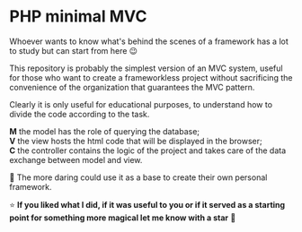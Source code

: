 # PHP minimal MVC

Whoever wants to know what's behind the scenes of a framework has a lot to study but can start from here :wink:

This repository is probably the simplest version of an MVC system, useful for those who want to create a frameworkless project without sacrificing the convenience of the organization that guarantees the MVC pattern.

Clearly it is only useful for educational purposes, to understand how to divide the code according to the task.

**M** the model has the role of querying the database;  
**V** the view hosts the html code that will be displayed in the browser;  
**C** the controller contains the logic of the project and takes care of the data exchange between model and view.

:muscle: The more daring could use it as a base to create their own personal framework.

:star: **If you liked what I did, if it was useful to you or if it served as a starting point for something more magical let me know with a star** :green_heart:
